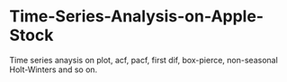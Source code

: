 # Time-Series-Analysis-on-Apple-Stock

Time series anaysis on plot, acf, pacf, first dif, box-pierce, non-seasonal Holt-Winters and so on.
